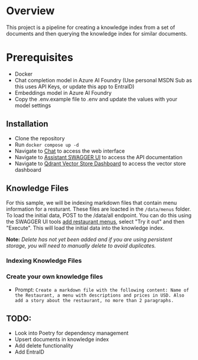 # Overview
This project is a pipeline for creating a knowledge index from a set of documents and then querying the knowledge index for similar documents.

# Prerequisites
- Docker
- Chat completion model in Azure AI Foundry (Use personal MSDN Sub as this uses API Keys, or update this app to EntraID)
- Embeddings model in Azure AI Foundry
- Copy the .env.example file to .env and update the values with your model settings

## Installation
- Clone the repository
- Run `docker compose up -d`
- Navigate to [Chat](http://localhost:3000) to access the web interface
- Navigate to [Assistant SWAGGER UI](http://localhost:8000/docs) to access the API documentation
- Navigate to [Qdrant Vector Store Dashboard](http://localhost:6333/dashboard) to access the vector store dashboard

## Knowledge Files
For this sample, we will be indexing markdown files that contain menu information for a resturant. These files are loacted in the `/data/menus` folder. To load the initial data, POST to the /data/all endpoint. You can do this using the SWAGGER UI tools [add restaurant menus](http://localhost:8000/docs#/default/add_all_data_data_all_post), select "Try it out" and then "Execute". This will load the initial data into the knowledge index.

**Note:** 
*Delete has not yet been added and if you are using persistent storage, you will need to manually delete to avoid duplicates.*

### Indexing Knowledge Files


### Create your own knowledge files
- Prompt: `Create a markdown file with the following content: Name of the Restaurant, a menu with descriptions and prices in USD. Also add a story about the restaurant, no more than 2 paragraphs.`


## TODO:
- Look into Poetry for dependency management
- Upsert documents in knowledge index
- Add delete functionality
- Add EntraID

